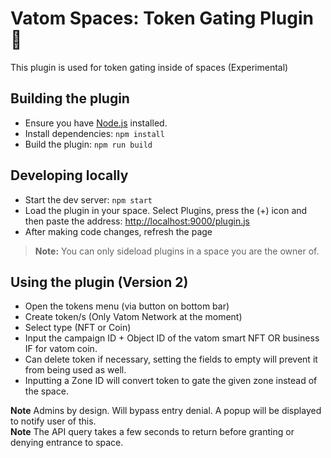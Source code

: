 # Vatom Spaces: Token Gating Plugin 🔌

This plugin is used for token gating inside of spaces (Experimental)

## Building the plugin
- Ensure you have [Node.js](https://nodejs.org) installed.
- Install dependencies: `npm install`
- Build the plugin: `npm run build`

## Developing locally
- Start the dev server: `npm start`
- Load the plugin in your space. Select Plugins, press the (+) icon and then paste the address: [http://localhost:9000/plugin.js](http://localhost:9000/plugin.js)
- After making code changes, refresh the page

> **Note:** You can only sideload plugins in a space you are the owner of.

## Using the plugin (Version 2)
- Open the tokens menu (via button on bottom bar)
- Create token/s (Only Vatom Network at the moment)
- Select type (NFT or Coin)
- Input the campaign ID + Object ID of the vatom smart NFT OR business IF for vatom coin.
- Can delete token if necessary, setting the fields to empty will prevent it from being used as well.
- Inputting a Zone ID will convert token to gate the given zone instead of the space.

**Note** Admins by design. Will bypass entry denial. A popup will be displayed to notify user of this. <br />
**Note** The API query takes a few seconds to return before granting or denying entrance to space.